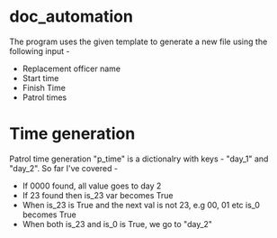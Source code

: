 # doc_automation  
The program uses the given template to generate a new file using the following input -  
- Replacement officer name  
- Start time  
- Finish Time  
- Patrol times  
  
# Time generation  
Patrol time generation "p_time" is a dictionalry with keys -  "day_1" and "day_2". So far I've covered -  
- If 0000 found, all value goes to day 2  
- If 23 found then is_23 var becomes True  
- When is_23 is True and the next val is not 23, e.g 00, 01 etc is_0 becomes True  
- When both is_23 and is_0 is True, we go to "day_2"

